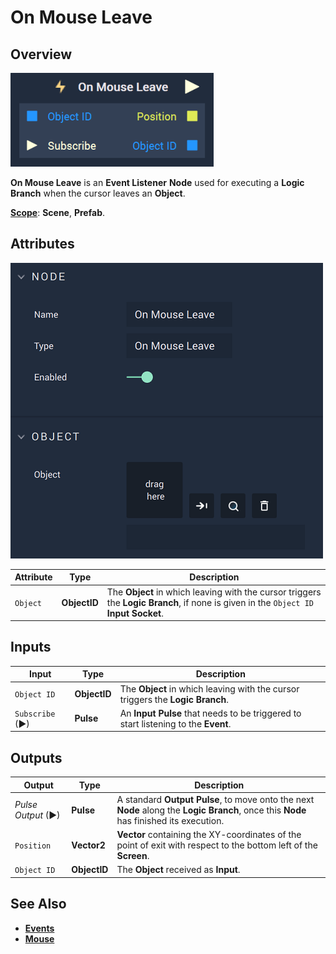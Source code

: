 # On Mouse Leave

## Overview

![The On Mouse Leave Node.](../../../.gitbook/assets/onmouseleaveupdatedimage.png)

**On Mouse Leave** is an **Event Listener** **Node** used for executing a **Logic Branch** when the cursor leaves an **Object**.

[**Scope**](../../overview.md#scopes): **Scene**, **Prefab**.

## Attributes

![The On Mouse Leave Node Attributes.](../../../.gitbook/assets/onmouseleaveattributes.png)

| Attribute | Type         | Description                                                                                                                          |
| --------- | ------------ | ------------------------------------------------------------------------------------------------------------------------------------ |
| `Object`  | **ObjectID** | The **Object** in which leaving with the cursor triggers the **Logic Branch**, if none is given in the `Object ID` **Input Socket**. |

## Inputs

| Input           | Type         | Description                                                                        |
| --------------- | ------------ | ---------------------------------------------------------------------------------- |
| `Object ID`     | **ObjectID** | The **Object** in which leaving with the cursor triggers the **Logic Branch**.     |
| `Subscribe` (►) | **Pulse**    | An **Input Pulse** that needs to be triggered to start listening to the **Event**. |

## Outputs

| Output             | Type         | Description                                                                                                                            |
| ------------------ | ------------ | -------------------------------------------------------------------------------------------------------------------------------------- |
| _Pulse Output_ (►) | **Pulse**    | A standard **Output Pulse**, to move onto the next **Node** along the **Logic Branch**, once this **Node** has finished its execution. |
| `Position`         | **Vector2**  | **Vector** containing the XY-coordinates of the point of exit with respect to the bottom left of the **Screen**.                       |
| `Object ID`        | **ObjectID** | The **Object** received as **Input**.                                                                                                  |

## See Also

* [**Events**](../)
* [**Mouse**](./)
